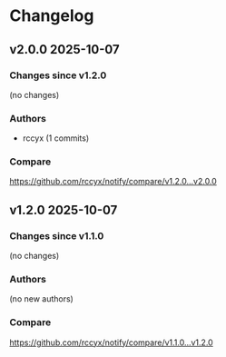 # Changelog

## v2.0.0 2025-10-07

### Changes since v1.2.0
(no changes)

### Authors
- rccyx (1 commits)

### Compare
https://github.com/rccyx/notify/compare/v1.2.0...v2.0.0


## v1.2.0 2025-10-07

### Changes since v1.1.0
(no changes)

### Authors
(no new authors)

### Compare
https://github.com/rccyx/notify/compare/v1.1.0...v1.2.0

